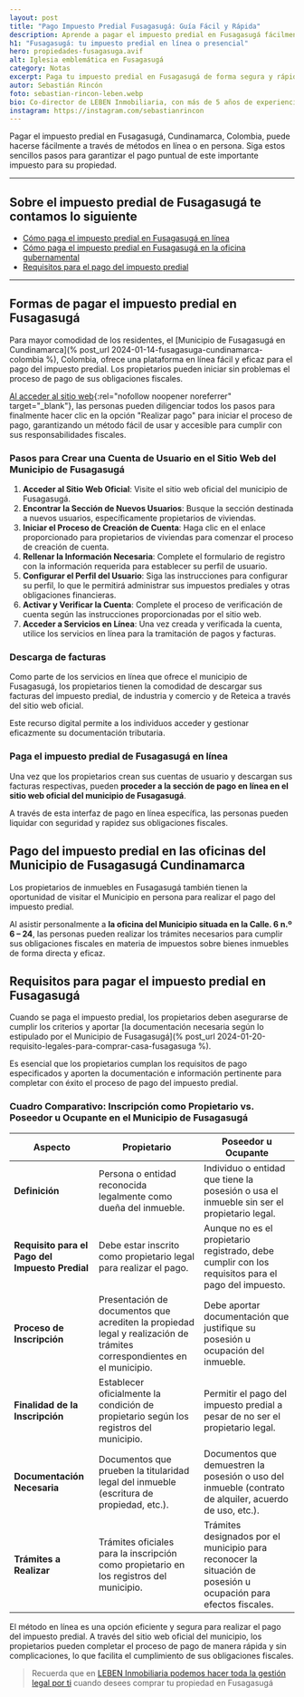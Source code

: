 ```yaml
---
layout: post
title: "Pago Impuesto Predial Fusagasugá: Guía Fácil y Rápida"
description: Aprende a pagar el impuesto predial en Fusagasugá fácilmente. ¡Haz clic para una guía paso a paso y evita complicaciones!
h1: "Fusagasugá: tu impuesto predial en línea o presencial"
hero: propiedades-fusagasuga.avif
alt: Iglesia emblemática en Fusagasugá
category: Notas
excerpt: Paga tu impuesto predial en Fusagasugá de forma segura y rápida. ¡Entra ahora y conoce todos los detalles!
autor: Sebastián Rincón
foto: sebastian-rincon-leben.webp
bio: Co-director de LEBEN Inmobiliaria, con más de 5 años de experiencia en el mercado de propiedades de Fusagasugá. Disfruta compartiendo lo que lo enamora de vivir en esta floreciente ciudad.
instagram: https://instagram.com/sebastianrincon
---
```

Pagar el impuesto predial en Fusagasugá, Cundinamarca, Colombia, puede hacerse fácilmente a través de métodos en línea o en persona. Siga estos sencillos pasos para garantizar el pago puntual de este importante impuesto para su propiedad.

-----

## Sobre el impuesto predial de Fusagasugá te contamos lo siguiente

- [Cómo paga el impuesto predial en Fusagasugá en línea](#formas-de-pagar-el-impuesto-predial-en-fusagasugá)
- [Cómo paga el impuesto predial en Fusagasugá en la oficina gubernamental](#pago-del-impuesto-predial-en-las-oficinas-del-municipio-de-fusagasugá-cundinamarca)
- [Requisitos para el pago del impuesto predial](#requisitos-para-pagar-el-impuesto-predial-en-fusagasugá)

-----

## Formas de pagar el impuesto predial en Fusagasugá

Para mayor comodidad de los residentes, el [Municipio de Fusagasugá en Cundinamarca](% post_url 2024-01-14-fusagasuga-cundinamarca-colombia %), Colombia, ofrece una plataforma en línea fácil y eficaz para el pago del impuesto predial. Los propietarios pueden iniciar sin problemas el proceso de pago de sus obligaciones fiscales.

[Al acceder al sitio web](https://haciendafusagasuga.gov.co/){:rel="nofollow noopener noreferrer" target="_blank"}, las personas pueden diligenciar todos los pasos para finalmente hacer clic en la opción "Realizar pago" para iniciar el proceso de pago, garantizando un método fácil de usar y accesible para cumplir con sus responsabilidades fiscales.

### Pasos para Crear una Cuenta de Usuario en el Sitio Web del Municipio de Fusagasugá

1. **Acceder al Sitio Web Oficial**: Visite el sitio web oficial del municipio de Fusagasugá.
2. **Encontrar la Sección de Nuevos Usuarios**: Busque la sección destinada a nuevos usuarios, específicamente propietarios de viviendas.
3. **Iniciar el Proceso de Creación de Cuenta**: Haga clic en el enlace proporcionado para propietarios de viviendas para comenzar el proceso de creación de cuenta.
4. **Rellenar la Información Necesaria**: Complete el formulario de registro con la información requerida para establecer su perfil de usuario.
5. **Configurar el Perfil del Usuario**: Siga las instrucciones para configurar su perfil, lo que le permitirá administrar sus impuestos prediales y otras obligaciones financieras.
6. **Activar y Verificar la Cuenta**: Complete el proceso de verificación de cuenta según las instrucciones proporcionadas por el sitio web.
7. **Acceder a Servicios en Línea**: Una vez creada y verificada la cuenta, utilice los servicios en línea para la tramitación de pagos y facturas.

### Descarga de facturas

Como parte de los servicios en línea que ofrece el municipio de Fusagasugá, los propietarios tienen la comodidad de descargar sus facturas del impuesto predial, de industria y comercio y de Reteica a través del sitio web oficial.

Este recurso digital permite a los individuos acceder y gestionar eficazmente su documentación tributaria.

### Paga el impuesto predial de Fusagasugá en línea

Una vez que los propietarios crean sus cuentas de usuario y descargan sus facturas respectivas, pueden **proceder a la sección de pago en línea en el sitio web oficial del municipio de Fusagasugá**.

A través de esta interfaz de pago en línea específica, las personas pueden liquidar con seguridad y rapidez sus obligaciones fiscales.

## Pago del impuesto predial en las oficinas del Municipio de Fusagasugá Cundinamarca

Los propietarios de inmuebles en Fusagasugá también tienen la oportunidad de visitar el Municipio en persona para realizar el pago del impuesto predial.

Al asistir personalmente a **la oficina del Municipio situada en la Calle. 6 n.º 6 – 24**, las personas pueden realizar los trámites necesarios para cumplir sus obligaciones fiscales en materia de impuestos sobre bienes inmuebles de forma directa y eficaz.

## Requisitos para pagar el impuesto predial en Fusagasugá

Cuando se paga el impuesto predial, los propietarios deben asegurarse de cumplir los criterios y aportar [la documentación necesaria según lo estipulado por el Municipio de Fusagasugá](% post_url 2024-01-20-requisito-legales-para-comprar-casa-fusagasuga %).

Es esencial que los propietarios cumplan los requisitos de pago especificados y aporten la documentación e información pertinente para completar con éxito el proceso de pago del impuesto predial.

### Cuadro Comparativo: Inscripción como Propietario vs. Poseedor u Ocupante en el Municipio de Fusagasugá

| **Aspecto** | **Propietario** | **Poseedor u Ocupante** |
|-------------|-----------------|-------------------------|
| **Definición** | Persona o entidad reconocida legalmente como dueña del inmueble. | Individuo o entidad que tiene la posesión o usa el inmueble sin ser el propietario legal. |
| **Requisito para el Pago del Impuesto Predial** | Debe estar inscrito como propietario legal para realizar el pago. | Aunque no es el propietario registrado, debe cumplir con los requisitos para el pago del impuesto. |
| **Proceso de Inscripción** | Presentación de documentos que acrediten la propiedad legal y realización de trámites correspondientes en el municipio. | Debe aportar documentación que justifique su posesión u ocupación del inmueble. |
| **Finalidad de la Inscripción** | Establecer oficialmente la condición de propietario según los registros del municipio. | Permitir el pago del impuesto predial a pesar de no ser el propietario legal. |
| **Documentación Necesaria** | Documentos que prueben la titularidad legal del inmueble (escritura de propiedad, etc.). | Documentos que demuestren la posesión o uso del inmueble (contrato de alquiler, acuerdo de uso, etc.). |
| **Trámites a Realizar** | Trámites oficiales para la inscripción como propietario en los registros del municipio. | Trámites designados por el municipio para reconocer la situación de posesión u ocupación para efectos fiscales. |

El método en línea es una opción eficiente y segura para realizar el pago del impuesto predial. A través del sitio web oficial del municipio, los propietarios pueden completar el proceso de pago de manera rápida y sin complicaciones, lo que facilita el cumplimiento de sus obligaciones fiscales.

>Recuerda que en [LEBEN Inmobiliaria podemos hacer toda la gestión legal por ti]({{'servicios'|relative_url}}) cuando desees comprar tu propiedad en Fusagasugá
